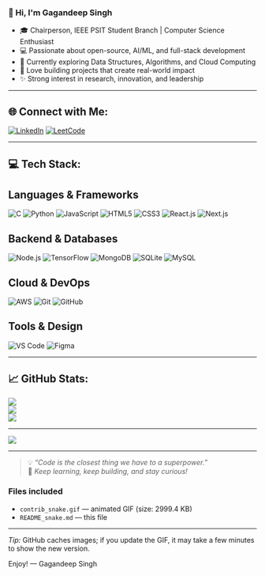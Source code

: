 ### 👋 Hi, I'm Gagandeep Singh 

- 🎓 Chairperson, IEEE PSIT Student Branch | Computer Science Enthusiast  
- 💻 Passionate about open-source, AI/ML, and full-stack development  
- 🌱 Currently exploring Data Structures, Algorithms, and Cloud Computing  
- 🚀 Love building projects that create real-world impact  
- ✨ Strong interest in research, innovation, and leadership


---

## 🌐 Connect with Me:

[![LinkedIn](https://img.shields.io/badge/LinkedIn-%230077B5.svg?style=for-the-badge&logo=linkedin&logoColor=white)](https://www.linkedin.com/in/gagandeep1278)
[![LeetCode](https://img.shields.io/badge/LeetCode-FFA116?style=for-the-badge&logo=leetcode&logoColor=black)](https://leetcode.com/u/Gagansingh23454321/)

---
## 💻 Tech Stack:
Languages & Frameworks
----------------------
![C](https://img.shields.io/badge/C-00599C?style=for-the-badge&logo=c&logoColor=white)
![Python](https://img.shields.io/badge/Python-3776AB?style=for-the-badge&logo=python&logoColor=white)
![JavaScript](https://img.shields.io/badge/JavaScript-F7DF1E?style=for-the-badge&logo=javascript&logoColor=black)
![HTML5](https://img.shields.io/badge/HTML5-E34F26?style=for-the-badge&logo=html5&logoColor=white)
![CSS3](https://img.shields.io/badge/CSS3-1572B6?style=for-the-badge&logo=css3&logoColor=white)
![React.js](https://img.shields.io/badge/React.js-61DAFB?style=for-the-badge&logo=react&logoColor=black)
![Next.js](https://img.shields.io/badge/Next.js-000000?style=for-the-badge&logo=next.js&logoColor=white)

Backend & Databases
-------------------
![Node.js](https://img.shields.io/badge/Node.js-339933?style=for-the-badge&logo=node.js&logoColor=white)
![TensorFlow](https://img.shields.io/badge/TensorFlow-FF6F00?style=for-the-badge&logo=tensorflow&logoColor=white)
![MongoDB](https://img.shields.io/badge/MongoDB-47A248?style=for-the-badge&logo=mongodb&logoColor=white)
![SQLite](https://img.shields.io/badge/SQLite-003B57?style=for-the-badge&logo=sqlite&logoColor=white)
![MySQL](https://img.shields.io/badge/MySQL-4479A1?style=for-the-badge&logo=mysql&logoColor=white)

Cloud & DevOps
--------------
![AWS](https://img.shields.io/badge/AWS-232F3E?style=for-the-badge&logo=amazon-aws&logoColor=white)
![Git](https://img.shields.io/badge/Git-F05032?style=for-the-badge&logo=git&logoColor=white)
![GitHub](https://img.shields.io/badge/GitHub-181717?style=for-the-badge&logo=github&logoColor=white)

Tools & Design
--------------
![VS Code](https://img.shields.io/badge/VS%20Code-007ACC?style=for-the-badge&logo=visual-studio-code&logoColor=white)
![Figma](https://img.shields.io/badge/Figma-F24E1E?style=for-the-badge&logo=figma&logoColor=white)


---

## 📈 GitHub Stats:
![](https://github-readme-stats.vercel.app/api?username=gagandeepsingh76&theme=dark&hide_border=false&include_all_commits=false&count_private=false)<br/>
![](https://nirzak-streak-stats.vercel.app/?user=gagandeepsingh76&theme=dark&hide_border=false)<br/>
![](https://github-readme-stats.vercel.app/api/top-langs/?username=gagandeepsingh76&theme=dark&hide_border=false&include_all_commits=false&count_private=false&layout=compact)

---
[![](https://visitcount.itsvg.in/api?id=gagandeepsingh76&icon=0&color=0)](https://visitcount.itsvg.in)




---

> 💡 *“Code is the closest thing we have to a superpower.”*  
> 🧠 *Keep learning, keep building, and stay curious!*


### Files included
- `contrib_snake.gif` — animated GIF (size: 2999.4 KB)
- `README_snake.md` — this file

---

*Tip:* GitHub caches images; if you update the GIF, it may take a few minutes to show the new version.

Enjoy! — Gagandeep Singh
